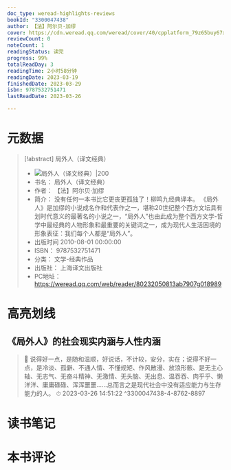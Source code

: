 ```yaml
---
doc_type: weread-highlights-reviews
bookId: "3300047438"
author: 【法】阿尔贝·加缪
cover: https://cdn.weread.qq.com/weread/cover/40/cpplatform_79z65buy67xjzreo5eh7oe/t7_cpplatform_79z65buy67xjzreo5eh7oe1675318859.jpg
reviewCount: 0
noteCount: 1
readingStatus: 读完
progress: 99%
totalReadDay: 3
readingTime: 2小时58分钟
readingDate: 2023-03-19
finishedDate: 2023-03-29
isbn: 9787532751471
lastReadDate: 2023-03-26

---
```

# 元数据
> [!abstract] 局外人（译文经典）
> - ![ 局外人（译文经典）|200](https://cdn.weread.qq.com/weread/cover/40/cpplatform_79z65buy67xjzreo5eh7oe/t7_cpplatform_79z65buy67xjzreo5eh7oe1675318859.jpg)
> - 书名： 局外人（译文经典）
> - 作者： 【法】阿尔贝·加缪
> - 简介： 没有任何一本书比它更丧更孤独了！柳鸣九经典译本。
《局外人》是加缪的小说成名作和代表作之一，堪称20世纪整个西方文坛具有划时代意义的最著名的小说之一，“局外人”也由此成为整个西方文学-哲学中最经典的人物形象和最重要的关键词之一，成为现代人生活困境的形象表征：我们每个人都是“局外人”。
> - 出版时间 2010-08-01 00:00:00
> - ISBN： 9787532751471
> - 分类： 文学-经典作品
> - 出版社： 上海译文出版社
> - PC地址：https://weread.qq.com/web/reader/80232050813ab7907g018989

# 高亮划线

## 《局外人》的社会现实内涵与人性内涵

> 📌 说得好一点，是随和温顺，好说话，不计较，安分，实在；说得不好一点，是冷淡、孤僻、不通人情、不懂规矩、作风散漫、放浪形骸、是无主心轴、无志气、无奋斗精神、无激情、无头脑、无出息、温吞吞、肉乎乎、懒洋洋、庸庸碌碌、浑浑噩噩……总而言之是现代社会中没有适应能力与生存能力的人。 
> ⏱ 2023-03-26 14:51:22 ^3300047438-4-8762-8897

# 读书笔记

# 本书评论
